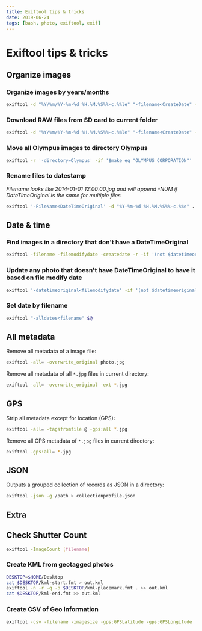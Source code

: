 ```yaml
---
title: Exiftool tips & tricks
date: 2019-06-24
tags: [bash, photo, exiftool, exif]
---
```


# Exiftool tips & tricks

## Organize images

### Organize images by years/months

```bash
exiftool -d "%Y/%m/%Y-%m-%d %H.%M.%S%%-c.%%le" "-filename<CreateDate" -r ./Photos
```
### Download RAW files from SD card to current folder

```bash
exiftool -d "%Y/%m/%Y-%m-%d %H.%M.%S%%-c.%%le" "-filename<CreateDate" --ext raf -r /Volumes/SD
```

### Move all Olympus images to directory Olympus

```bash
exiftool -r '-directory=Olympus' -if '$make eq "OLYMPUS CORPORATION"' .
```

### Rename files to datestamp

*Filename looks like 2014-01-01 12:00:00.jpg and will append -NUM if DateTimeOriginal is the same for multiple files*

```bash
exiftool '-FileName<DateTimeOriginal' -d "%Y-%m-%d %H.%M.%S%%-c.%%e" .  
```

## Date & time

### Find images in a directory that don't have a DateTimeOriginal ###

```bash
exiftool -filename -filemodifydate -createdate -r -if '(not $datetimeoriginal) and $filetype eq "JPEG"' .
```

### Update any photo that doesn't have DateTimeOriginal to have it based on file modify date

```bash
exiftool '-datetimeoriginal<filemodifydate' -if '(not $datetimeoriginal or ($datetimeoriginal eq "0000:00:00 00:00:00")) and ($filetype eq "JPEG")' .
```

### Set date by filename

```bash
exiftool "-alldates<filename" $@
```

## All metadata

Remove all metadata of a image file:

```bash
exiftool -all= -overwrite_original photo.jpg
```

Remove all metadata of all `*.jpg` files in current directory:

```bash
exiftool -all= -overwrite_original -ext *.jpg
```

## GPS

Strip all metadata except for location (GPS):

```bash
exiftool -all= -tagsfromfile @ -gps:all *.jpg
```

Remove all GPS metadata of `*.jpg` files in current directory:

```bash
exiftool -gps:all= *.jpg
```

## JSON

Outputs a grouped collection of records as JSON in a directory:

```bash
exiftool -json -g /path > collectionprofile.json
```

## Extra

## Check Shutter Count

```bash
exiftool -ImageCount [filename]
```

### Create KML from geotagged photos

```bash
DESKTOP=$HOME/Desktop
cat $DESKTOP/kml-start.fmt > out.kml
exiftool -n -r -q -p $DESKTOP/kml-placemark.fmt . >> out.kml
cat $DESKTOP/kml-end.fmt >> out.kml
```
### Create CSV of Geo Information

```bash
exiftool -csv -filename -imagesize -gps:GPSLatitude -gps:GPSLongitude ./ > long.csv
```